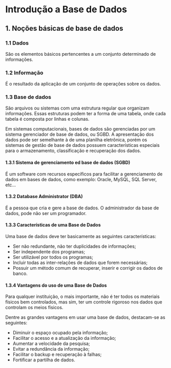 # Introdução a Base de Dados

## 1. Noções básicas de base de dados

### 1.1 Dados
São os elementos básicos pertencentes a um conjunto determinado de informações.

### 1.2 Informação
É o resultado da aplicação de um conjunto de operações sobre os dados.

### 1.3 Base de dados
São arquivos ou sistemas com uma estrutura regular que organizam informações. Essas estruturas podem ter a forma de uma tabela, onde cada tabela é composta por linhas e colunas.

Em sistemas computacionais, bases de dados são gerenciadas por um sistema gerenciador de base de dados, ou SGBD. A apresentação dos dados pode ser semelhante à de uma planilha eletrônica, porém os sistemas de gestão de base de dados possuem características especiais para o armazenamento, classificação e recuperação dos dados.

#### 1.3.1 Sistema de gerenciamento ed base de dados (SGBD)
É um software com recursos específicos para facilitar a gerenciamento de dados em bases de dados, como exemplo: Oracle, MySQL, SQL Server, etc…

#### 1.3.2 Database Administrator (DBA)
É a pessoa que cria e  gere a base de dados. O administrador da base de dados, pode não ser um programador.

#### 1.3.3 Características de uma Base de Dados

Uma base de dados deve ter basicamente as seguintes características:
- Ser não redundante, não ter duplicidades de informações;
- Ser independente dos programas;
- Ser utilizável por  todos os programas;
- Incluir todas as inter-relações de dados que forem necessárias;
- Possuir um método comum de recuperar, inserir e corrigir os dados de banco.

#### 1.3.4 Vantagens do uso de uma Base de Dados
Para qualquer instituição, o mais importante, não é ter todos os materiais físicos bem controlados, mas sim, ter um controle rigoroso nos dados que controlam os meios físicos.

Dentre as grandes vantagens em usar uma base de dados, destacam-se as seguintes:
- Diminuir o espaço ocupado pela informação;
- Facilitar o acesso e a atualização da informação;
- Aumentar a velocidade da pesquisa;
- Evitar a redundância da informação;
- Facilitar o backup e recuperação à falhas;
- Fortificar a partilha de dados.
